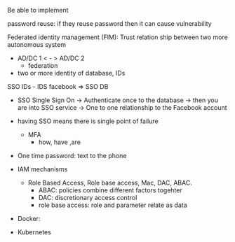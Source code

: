 Be able to implement 

password reuse: if they reuse password then it can cause vulnerability

Federated identity management (FIM): Trust relation ship between two more autonomous system
- AD/DC 1 < - > AD/DC 2
    - federation
- two or more identity of database, IDs 

SSO
IDs - IDS
facebook => SSO DB
- SSO Single Sign On
    -> Authenticate once to the database
    -> then you are into SSO service
    -> One to one relationship to the Facebook account
- having SSO means there is single point of failure
    - MFA
        - how, have ,are
- One time password: text to the phone

- IAM mechanisms
    - Role Based Access, Role base access, Mac, DAC, ABAC.
        - ABAC: policies combine different factors togehter
        - DAC: discretionary access control
        - role base access: role and parameter relate as data

- Docker: 
- Kubernetes